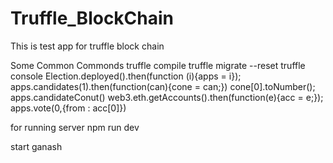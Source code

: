 # Truffle_BlockChain
This is test app for truffle block chain


Some Common Commonds
truffle compile
truffle migrate --reset
truffle console
Election.deployed().then(function (i){apps = i});
apps.candidates(1).then(function(can){cone = can;})
cone[0].toNumber();
apps.candidateConut()
web3.eth.getAccounts().then(function(e){acc = e;});
apps.vote(0,{from : acc[0]})

for running server
npm run dev

start ganash

